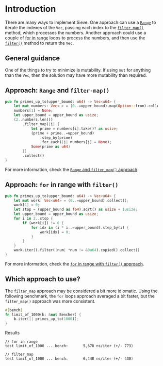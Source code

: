 # Introduction

There are many ways to implement Sieve.
One approach can use a [`Range`][range] to iterate the indexes of the `Vec`, passing each index to the [`filter_map()`][filtermap] method,
which processes the numbers.
Another approach could use a couple of [for in range][for-in-range] loops to process the numbers, and then use the [`filter()`][filter] method
to return the `Vec`.

## General guidance

One of the things to try to minimize is mutability.
If using `mut` for anything than the `Vec`, then the solution may have more mutability than required.

## Approach: `Range` and `filter-map()`

```rust
pub fn primes_up_to(upper_bound: u64) -> Vec<u64> {
    let mut numbers: Vec<_> = (0..=upper_bound).map(Option::from).collect();
    numbers[1] = None;
    let upper_bound = upper_bound as usize;
    (2..numbers.len())
        .filter_map(|i| {
            let prime = numbers[i].take()? as usize;
            (prime + prime..=upper_bound)
                .step_by(prime)
                .for_each(|j| numbers[j] = None);
            Some(prime as u64)
        })
        .collect()
}
```

For more information, check the [`Range` and `filter_map()` approach][approach-range-and-filtermap].


## Approach: `for` in range with `filter()`

```rust
pub fn primes_up_to(upper_bound: u64) -> Vec<u64> {
    let mut work: Vec<u64> = (0..=upper_bound).collect();
    work[1] = 0;
    let stop = (upper_bound as f64).sqrt() as usize + 1usize;
    let upper_bound = upper_bound as usize;
    for i in 2..stop {
        if (work[i]) != 0 {
            for idx in (i * i..=upper_bound).step_by(i) {
                work[idx] = 0;
            }
        }
    }
    work.iter().filter(|num| *num != &0u64).copied().collect()
}
```

For more information, check the [`for` in range with `filter()` approach][approach-for-in-range-with-filter].

## Which approach to use?

The `filter_map` approach may be considered a bit more idiomatic.
Using the following benchmark, the `for` loops approach averaged a bit faster,
but the `filter_map()` approach was more consistent.

```rust
#[bench]
fn limit_of_1000(b: &mut Bencher) {
    b.iter(|| primes_up_to(1000));
}
```

Results

```
// for in range
test limit_of_1000 ... bench:       5,678 ns/iter (+/- 773)

// filter_map
test limit_of_1000 ... bench:       6,448 ns/iter (+/- 430)
```

[range]: https://doc.rust-lang.org/reference/expressions/range-expr.html
[filtermap]: https://doc.rust-lang.org/std/iter/trait.Iterator.html#method.filter_map
[for-in-range]: https://doc.rust-lang.org/rust-by-example/flow_control/for.html
[filter]: https://doc.rust-lang.org/std/iter/trait.Iterator.html#method.filter
[mutability]: https://web.mit.edu/rust-lang_v1.25/arch/amd64_ubuntu1404/share/doc/rust/html/book/first-edition/mutability.html
[approach-range-and-filtermap]: https://exercism.org/tracks/rust/exercises/sieve/approaches/range-and-filtermap
[approach-for-in-range-with-filter]: https://exercism.org/tracks/rust/exercises/sieve/approaches/for-in-range-with-filter
